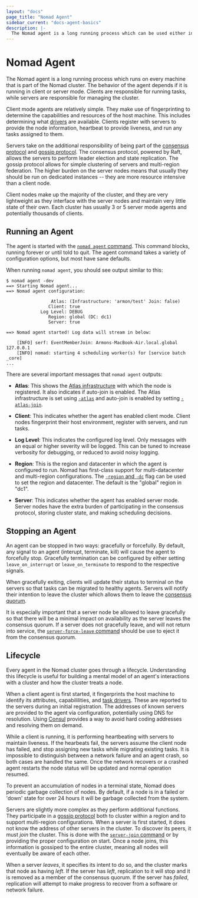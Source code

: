 ```yaml
---
layout: "docs"
page_title: "Nomad Agent"
sidebar_current: "docs-agent-basics"
description: |-
  The Nomad agent is a long running process which can be used either in a client or server mode.
---
```


# Nomad Agent

The Nomad agent is a long running process which runs on every machine that
is part of the Nomad cluster. The behavior of the agent depends if it is
running in client or server mode. Clients are responsible for running tasks,
while servers are responsible for managing the cluster.

Client mode agents are relatively simple. They make use of fingerprinting
to determine the capabilities and resources of the host machine. This includes
determining what [drivers](/docs/drivers/index.html) are available. Clients
register with servers to provide the node information, heartbeat to provide
liveness, and run any tasks assigned to them.

Servers take on the additional responsibility of being part of the
[consensus protocol](/docs/internals/consensus.html) and [gossip protocol](/docs/internals/gossip.html).
The consensus protocol, powered by Raft, allows the servers to perform
leader election and state replication. The gossip protocol allows for simple
clustering of servers and multi-region federation. The higher burden on the
server nodes means that usually they should be run on dedicated instances --
they are more resource intensive than a client node.

Client nodes make up the majority of the cluster, and they are very lightweight
as they interface with the server nodes and maintain very little state of their own.
Each cluster has usually 3 or 5 server mode agents and potentially thousands of clients.

## Running an Agent

The agent is started with the [`nomad agent` command](/docs/commands/agent.html). This
command blocks, running forever or until told to quit. The agent command takes a variety
of configuration options, but most have sane defaults.

When running `nomad agent`, you should see output similar to this:

```text
$ nomad agent -dev
==> Starting Nomad agent...
==> Nomad agent configuration:

                 Atlas: (Infrastructure: 'armon/test' Join: false)
                Client: true
             Log Level: DEBUG
                Region: global (DC: dc1)
                Server: true

==> Nomad agent started! Log data will stream in below:

    [INFO] serf: EventMemberJoin: Armons-MacBook-Air.local.global 127.0.0.1
    [INFO] nomad: starting 4 scheduling worker(s) for [service batch _core]
...
```

There are several important messages that `nomad agent` outputs:

* **Atlas**: This shows the [Atlas infrastructure](https://atlas.hashicorp.com)
  with which the node is registered. It also indicates if auto-join is enabled.
  The Atlas infrastructure is set using [`-atlas`](/docs/agent/config.html#_atlas)
  and auto-join is enabled by setting [`-atlas-join`](/docs/agent/config.html#_atlas_join).

* **Client**: This indicates whether the agent has enabled client mode.
  Client nodes fingerprint their host environment, register with servers,
  and run tasks.

* **Log Level**: This indicates the configured log level. Only messages with
  an equal or higher severity will be logged. This can be tuned to increase
  verbosity for debugging, or reduced to avoid noisy logging.

* **Region**: This is the region and datacenter in which the agent is configured to run.
 Nomad has first-class support for multi-datacenter and multi-region configurations.
 The [`-region` and `-dc`](/docs/agent/config.html#_region) flag can be used to set
 the region and datacenter. The default is the "global" region in "dc1".

* **Server**: This indicates whether the agent has enabled server mode.
  Server nodes have the extra burden of participating in the consensus protocol,
  storing cluster state, and making scheduling decisions.

## Stopping an Agent

An agent can be stopped in two ways: gracefully or forcefully. By default,
any signal to an agent (interupt, terminate, kill) will cause the agent
to forcefully stop. Gracefully termination can be configured by either
setting `leave_on_interrupt` or `leave_on_terminate` to respond to the
respective signals.

When gracefully exiting, clients will update their status to terminal on
the servers so that tasks can be migrated to healthy agents. Servers
will notify their intention to leave the cluster which allows them to
leave the [consensus quorum](/docs/internals/consensus.html).

It is especially important that a server node be allowed to leave gracefully
so that there will be a minimal impact on availability as the server leaves
the consensus quorum. If a server does not gracefully leave, and will not
return into service, the [`server-force-leave` command](/docs/commands/server-force-leave.html)
should be use to eject it from the consensus quorum.

## Lifecycle

Every agent in the Nomad cluster goes through a lifecycle. Understanding
this lifecycle is useful for building a mental model of an agent's interactions
with a cluster and how the cluster treats a node.

When a client agent is first started, it fingerprints the host machine to
identify its attributes, capabililities, and [task drivers](/docs/drivers/index.html).
These are reported to the servers during an initial registration. The addresses
of known servers are provided to the agent via configuration, potentially using
DNS for resolution. Using [Consul](https://consul.io) provides a way to avoid hard
coding addresses and resolving them on demand.

While a client is running, it is performing heartbeating with servers to
maintain liveness. If the hearbeats fail, the servers assume the client node
has failed, and stop assigning new tasks while migrating existing tasks.
It is impossible to distinguish between a network failure and an agent crash,
so both cases are handled the same. Once the network recovers or a crashed agent
restarts the node status will be updated and normal operation resumed.

To prevent an accumulation of nodes in a terminal state, Nomad does periodic
garbage collection of nodes. By default, if a node is in a failed or 'down'
state for over 24 hours it will be garbage collected from the system.

Servers are slightly more complex as they perform additional functions. They
participate in a [gossip protocol](/docs/internals/gossip.html) both to cluster
within a region and to support multi-region configurations. When a server is
first started, it does not know the address of other servers in the cluster.
To discover its peers, it must _join_ the cluster. This is done with the
[`server-join` command](/docs/commands/server-join.html) or by providing the
proper configuration on start. Once a node joins, this information is gossiped
to the entire cluster, meaning all nodes will eventually be aware of each other.

When a server _leaves_, it specifies its intent to do so, and the cluster marks that
node as having _left_. If the server has _left_, replication to it will stop and it
is removed as a member of the consensus quorum. If the server has _failed_, replication
will attempt to make progress to recover from a software or network failure.

